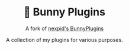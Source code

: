 <!--
    * This file was autogenerated, do not modify it directly
    * https://github.com/nexpid/BunnyPlugins/tree/dev/scripts/build/modules/readmes.ts
-->

<h1 align="center">🐇 Bunny Plugins</h1>
<p align="center">A fork of <a href="https://github.com/nexpid/BunnyPlugins">nexpid's BunnyPlugins</a></p>

<p align="center">A collection of my plugins for various purposes.</p>